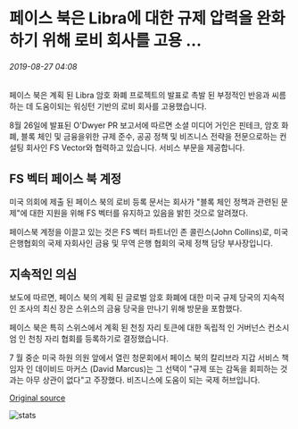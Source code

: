 # 페이스 북은 Libra에 대한 규제 압력을 완화하기 위해 로비 회사를 고용 ...

###### 2019-08-27 04:08

페이스 북은 계획 된 Libra 암호 화폐 프로젝트의 발표로 촉발 된 부정적인 반응과 씨름하는 데 도움이되는 워싱턴 기반의 로비 회사를 고용했습니다.

8월 26일에 발표된 O'Dwyer PR 보고서에 따르면 소셜 미디어 거인은 핀테크, 암호 화폐, 블록 체인 및 금융을위한 규제 준수, 공공 정책 및 비즈니스 전략을 전문으로하는 컨설팅 회사인 FS Vector와 협력하고 있습니다. 서비스 부문을 제공합니다.

## FS 벡터 페이스 북 계정

미국 의회에 제출 된 페이스 북의 로비 등록 문서는 회사가 "블록 체인 정책과 관련된 문제"에 대한 지원을 위해 FS 벡터를 유지하고 있음을 밝힌 것으로 알려졌다.

페이스북 계정을 이끌고 있는 것은 FS 벡터 파트너인 존 콜린스(John Collins)로, 미국 은행협회의 국제 자회사인 금융 및 무역 은행 협회의 국제 정책 담당 부사장입니다.

## 지속적인 의심

보도에 따르면, 페이스 북의 계획 된 글로벌 암호 화폐에 대한 미국 규제 당국의 지속적인 조사의 최신 장은 스위스의 금융 당국을 만나기 위해 방문을 포함했다.

페이스 북은 특히 스위스에서 계획 된 천칭 자리 토큰에 대한 독립적 인 거버넌스 컨소시엄 인 천칭 자리 협회를 등록하기로 결정했습니다.

7 월 중순 미국 하원 의원 앞에서 열린 청문회에서 페이스 북의 칼리브라 지갑 서비스 책임자 인 데이비드 마커스 (David Marcus)는 그 선택이 "규제 또는 감독을 회피하는 것과는 아무 상관이 없다"고 주장했다. 비즈니스에 도움이 되는 국제 허브입니다.

[Original source](https://cointelegraph.com/news/facebook-hires-lobbying-firm-to-ease-regulatory-pressure-on-libra)

![stats](https://c.statcounter.com/11760860/0/a89fa40b/1/ "stats")